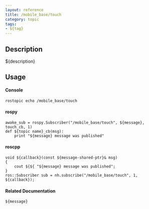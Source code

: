 ```yaml
---
layout: reference
title: /mobile_base/touch
category: topic
tags: 
- ${tag}
---
```


## Description
${description}

## Usage
#### Console
```
rostopic echo /mobile_base/touch
```

#### rospy
```
awake_sub = rospy.Subscriber("/mobile_base/touch", ${message}, touch_cb, 1)
def ${topic name}_cb(msg):
    print "${message} message was published"
```

#### roscpp
```
void ${callback}(const ${message-shared-ptr}& msg)
{
    cout ${${ "${message} message was published";
}
ros::Subscriber sub = nh.subscribe("/mobile_base/touch", 1, ${callback});
```

#### Related Documentation
``${message}``  